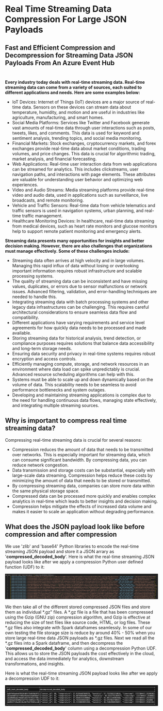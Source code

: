 # Real Time Streaming Data Compression For Large JSON Payloads

## Fast and Efficient Compression and Decompression for Streaming Data JSON Payloads From An Azure Event Hub<br><br>

__Every industry today deals with real-time streaming data.  Real-time streaming data can come from a variety of sources, each suited to different applications and needs.  Here are some examples below:__

- IoT Devices: Internet of Things (IoT) devices are a major source of real-time data. Sensors on these devices can stream data about temperature, humidity, and motion and are useful in industries like agriculture, manufacturing, and smart homes.
- Social Media Platforms: Services like Twitter and Facebook generate vast amounts of real-time data through user interactions such as posts, tweets, likes, and comments. This data is used for keyword and sentiment analysis, trending topics, and social media monitoring.
- Financial Markets: Stock exchanges, cryptocurrency markets, and forex exchanges provide real-time data about market conditions, trading volumes, and price changes. This data is crucial for algorithmic trading, market analysis, and financial forecasting.
- Web Applications: Real-time user interaction data from web applications can be streamed for analytics. This includes clickstreams, user navigation paths, and interactions with page elements.  These attributes are valuable for understanding user behavior and optimizing web experiences.
- Video and Audio Streams: Media streaming platforms provide real-time video and audio data, used in applications such as surveillance, live broadcasts, and remote monitoring.
- Vehicle and Traffic Sensors: Real-time data from vehicle telematics and traffic sensors is used in navigation systems, urban planning, and real-time traffic management.
- Healthcare Monitoring Devices: In healthcare, real-time data streaming from medical devices, such as heart rate monitors and glucose monitors help to support remote patient monitoring and emergency alerts.

__Streaming data presents many opportunities for insights and better decision making.  However, there are also challenges that organizations must manage effectively. Some of these challenges include:__

- Streaming data often arrives at high velocity and in large volumes. Managing this rapid influx of data without losing or overlooking important information requires robust infrastructure and scalable processing systems.
- The quality of streaming data can be inconsistent and have missing values, duplicates, or errors due to sensor malfunctions or network issues.  Advanced filtering, validation, and error-handling techniques are needed to handle this.
- Integrating streaming data with batch processing systems and other legacy data infrastructures can be challenging. This requires careful architectural considerations to ensure seamless data flow and compatibility.
- Different applications have varying requirements and service level agreements for how quickly data needs to be processed and made available.
- Storing streaming data for historical analysis, trend detection, or compliance purposes requires solutions that balance data accessibility and long-term storage needs.
- Ensuring data security and privacy in real-time systems requires robust encryption and access controls.
- Efficiently managing compute, storage, and network resources in an environment where data load can spike unpredictably is crucial.  Advanced resource scheduling algorithms can help with this.
- Systems must be able to scale up and down dynamically based on the volume of data. This scalability needs to be seamless to avoid performance bottlenecks and system outages.
- Developing and maintaining streaming applications is complex due to the need for handling continuous data flows, managing state effectively, and integrating multiple streaming sources.

## Why is important to compress real time streaming data?

Compressing real-time streaming data is crucial for several reasons:

- Compression reduces the amount of data that needs to be transmitted over networks. This is especially important for streaming data, which can consume significant bandwidth. By compressing data, you can reduce network congestion.
- Data transmission and storage costs can be substantial, especially with large-scale data streaming. Compression helps reduce these costs by minimizing the amount of data that needs to be stored or transmitted.
- By compressing streaming data, companies can store more data within the same physical storage space.
- Compressed data can be processed more quickly and enables complex analytics in real-time which leads to better insights and decision making.
- Compression helps mitigate the effects of increased data volume and makes it easier to scale an application without degrading performance.

## What does the JSON payload look like before compression and after compression

We use 'zlib' and 'base64' Python libraries to encode the real-time streaming JSON payload and store it a JSON arrary as '__compressed_decoded_body__'.  Here is what the real-time streaming JSON payload looks like after we apply a compression Python user defined function (UDF) to it:

  ![compressed_payload.png](/readme_images/compressed_payload.png)

We then take all of the different stored compressed JSON files and store them as individual *.gz" files.  A *.gz file is a file that has been compressed using the Gzip (GNU zip) compression algorithm, and Gzip is effective at reducing the size of text files like source code, HTML, or log files.  These *.gz files also integrate with Spark dataframes seamlessly.  In some of our own testing the file storage size is reduce by around 40% - 50% when you store large real-time data JSON payloads as *.gz files.  Next we read all the *.gz files into a Spark dataframe, and then decompress the '__compressed_decoded_body__' column using a decompression Python UDF.  This allows us to store the JSON payloads the cost effectively in the cloud, and access the data immediately for analytics, downstream transformations, and insights.

Here is what the real-time streaming JSON payload looks like after we apply a decompression UDF to it:

  ![decompressed_payload.png](/readme_images/decompressed_payload.png)